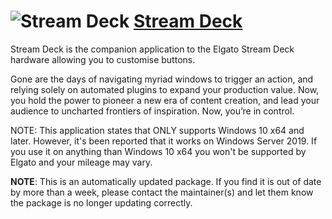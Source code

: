 # ![Stream Deck](https://cdn.jsdelivr.net/gh/pauby/ChocoPackages@f08050f3/icons/streamdeck.png "Stream Deck Logo") [Stream Deck](https://chocolatey.org/packages/streamdeck)

Stream Deck is the companion application to the Elgato Stream Deck hardware allowing you to customise buttons.

Gone are the days of navigating myriad windows to trigger an action, and relying solely on automated plugins to expand your production value. Now, you hold the power to pioneer a new era of content creation, and lead your audience to uncharted frontiers of inspiration. Now, you’re in control.

NOTE: This application states that ONLY supports Windows 10 x64 and later. However, it's been reported that it works on Windows Server 2019. If you use it on anything than Windows 10 x64 you won't be supported  by Elgato and your mileage may vary.

**NOTE**: This is an automatically updated package. If you find it is out of date by more than a week, please contact the maintainer(s) and let them know the package is no longer updating correctly.